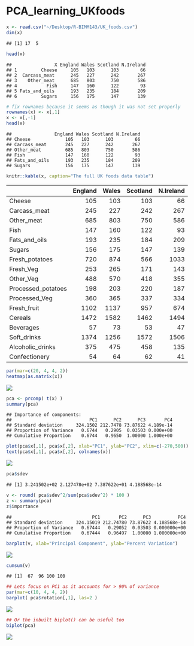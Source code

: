 PCA\_learning\_UKfoods
================

``` r
x <- read.csv("~/Desktop/R-BIMM143/UK_foods.csv")
dim(x)
```

    ## [1] 17  5

``` r
head(x)
```

    ##                X England Wales Scotland N.Ireland
    ## 1         Cheese     105   103      103        66
    ## 2  Carcass_meat      245   227      242       267
    ## 3    Other_meat      685   803      750       586
    ## 4           Fish     147   160      122        93
    ## 5 Fats_and_oils      193   235      184       209
    ## 6         Sugars     156   175      147       139

``` r
# fix rownames because it seems as though it was not set properly
rownames(x) <- x[,1]
x <- x[,-1]
head(x)
```

    ##                England Wales Scotland N.Ireland
    ## Cheese             105   103      103        66
    ## Carcass_meat       245   227      242       267
    ## Other_meat         685   803      750       586
    ## Fish               147   160      122        93
    ## Fats_and_oils      193   235      184       209
    ## Sugars             156   175      147       139

``` r
knitr::kable(x, caption="The full UK foods data table")
```

|                     |  England|  Wales|  Scotland|  N.Ireland|
|---------------------|--------:|------:|---------:|----------:|
| Cheese              |      105|    103|       103|         66|
| Carcass\_meat       |      245|    227|       242|        267|
| Other\_meat         |      685|    803|       750|        586|
| Fish                |      147|    160|       122|         93|
| Fats\_and\_oils     |      193|    235|       184|        209|
| Sugars              |      156|    175|       147|        139|
| Fresh\_potatoes     |      720|    874|       566|       1033|
| Fresh\_Veg          |      253|    265|       171|        143|
| Other\_Veg          |      488|    570|       418|        355|
| Processed\_potatoes |      198|    203|       220|        187|
| Processed\_Veg      |      360|    365|       337|        334|
| Fresh\_fruit        |     1102|   1137|       957|        674|
| Cereals             |     1472|   1582|      1462|       1494|
| Beverages           |       57|     73|        53|         47|
| Soft\_drinks        |     1374|   1256|      1572|       1506|
| Alcoholic\_drinks   |      375|    475|       458|        135|
| Confectionery       |       54|     64|        62|         41|

``` r
par(mar=c(20, 4, 4, 2))
heatmap(as.matrix(x))
```

![](PCA_learning_UKfoods_files/figure-markdown_github/unnamed-chunk-4-1.png)

``` r
pca <- prcomp( t(x) )
summary(pca)
```

    ## Importance of components:
    ##                             PC1      PC2      PC3       PC4
    ## Standard deviation     324.1502 212.7478 73.87622 4.189e-14
    ## Proportion of Variance   0.6744   0.2905  0.03503 0.000e+00
    ## Cumulative Proportion    0.6744   0.9650  1.00000 1.000e+00

``` r
plot(pca$x[,1], pca$x[,2], xlab="PC1", ylab="PC2", xlim=c(-270,500))
text(pca$x[,1], pca$x[,2], colnames(x))
```

![](PCA_learning_UKfoods_files/figure-markdown_github/unnamed-chunk-4-2.png)

``` r
pca$sdev
```

    ## [1] 3.241502e+02 2.127478e+02 7.387622e+01 4.188568e-14

``` r
v <- round( pca$sdev^2/sum(pca$sdev^2) * 100 )
z <- summary(pca)
z$importance
```

    ##                              PC1       PC2      PC3          PC4
    ## Standard deviation     324.15019 212.74780 73.87622 4.188568e-14
    ## Proportion of Variance   0.67444   0.29052  0.03503 0.000000e+00
    ## Cumulative Proportion    0.67444   0.96497  1.00000 1.000000e+00

``` r
barplot(v, xlab="Principal Component", ylab="Percent Variation")
```

![](PCA_learning_UKfoods_files/figure-markdown_github/unnamed-chunk-4-3.png)

``` r
cumsum(v)
```

    ## [1]  67  96 100 100

``` r
## Lets focus on PC1 as it accounts for > 90% of variance 
par(mar=c(10, 4, 4, 2))
barplot( pca$rotation[,1], las=2 )
```

![](PCA_learning_UKfoods_files/figure-markdown_github/unnamed-chunk-5-1.png)

``` r
## Or the inbuilt biplot() can be useful too 
biplot(pca)
```

![](PCA_learning_UKfoods_files/figure-markdown_github/unnamed-chunk-5-2.png)
